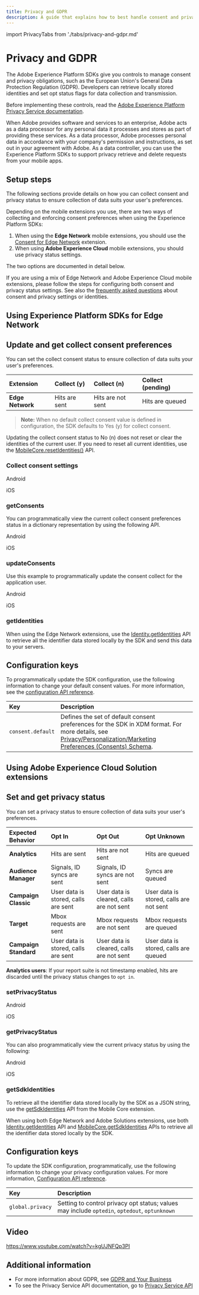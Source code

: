 ```yaml
---
title: Privacy and GDPR
description: A guide that explains how to best handle consent and privacy obligations, such as GDPR, with the Adobe Experience Platform Mobile SDKs.
---
```


import PrivacyTabs from './tabs/privacy-and-gdpr.md'

# Privacy and GDPR

The Adobe Experience Platform SDKs give you controls to manage consent and privacy obligations, such as the European Union's General Data Protection Regulation (GDPR). Developers can retrieve locally stored identities and set opt status flags for data collection and transmission.

Before implementing these controls, read the [Adobe Experience Platform Privacy Service documentation](https://experienceleague.adobe.com/docs/experience-platform/privacy/home.html).

When Adobe provides software and services to an enterprise, Adobe acts as a data processor for any personal data it processes and stores as part of providing these services. As a data processor, Adobe processes personal data in accordance with your company's permission and instructions, as set out in your agreement with Adobe. As a data controller, you can use the Experience Platform SDKs to support privacy retrieve and delete requests from your mobile apps.

## Setup steps

The following sections provide details on how you can collect consent and privacy status to ensure collection of data suits your user's preferences.

Depending on the mobile extensions you use, there are two ways of collecting and enforcing consent preferences when using the Experience Platform SDKs:

1. When using the **Edge Network** mobile extensions, you should use the [Consent for Edge Network](./consent-for-edge-network/index.md) extension.
2. When using **Adobe Experience Cloud** mobile extensions, you should use privacy status settings.

The two options are documented in detail below.

<InlineAlert variant="info" slots="text"/>

If you are using a mix of Edge Network and Adobe Experience Cloud mobile extensions, please follow the steps for configuring both consent and privacy status settings. See also the [frequently asked questions](./identity-for-edge-network/faq.md) about consent and privacy settings or identities.

## Using Experience Platform SDKs for Edge Network

## Update and get collect consent preferences

You can set the collect consent status to ensure collection of data suits your user's preferences.

| Extension        | Collect (y)   | Collect (n)       | Collect (pending) |
| :--------------- | :------------ | :---------------- | :---------------- |
| **Edge Network** | Hits are sent | Hits are not sent | Hits are queued   |

> **Note:** When no default collect consent value is defined in configuration, the SDK defaults to Yes (y) for collect consent.

<InlineAlert variant="warning" slots="text"/>

Updating the collect consent status to No (n) does not reset or clear the identities of the current user. If you need to reset all current identities, use the [MobileCore.resetIdentities()](./mobile-core/api-reference.md#resetidentities) API.

### Collect consent settings

<TabsBlock orientation="horizontal" slots="heading, content" repeat="2"/>

Android

<PrivacyTabs query="platform=android&task=collect-consent-settings"/>

iOS

<PrivacyTabs query="platform=ios&task=collect-consent-settings"/>

### getConsents

You can programmatically view the current collect consent preferences status in a dictionary representation by using the following API.

<TabsBlock orientation="horizontal" slots="heading, content" repeat="2"/>

Android

<PrivacyTabs query="platform=android&task=get-consents"/>

iOS

<PrivacyTabs query="platform=ios&task=get-consents"/>

### updateConsents

Use this example to programmatically update the consent collect for the application user.

<TabsBlock orientation="horizontal" slots="heading, content" repeat="2"/>

Android

<PrivacyTabs query="platform=android&task=update-consents"/>

iOS

<PrivacyTabs query="platform=ios&task=update-consents"/>

### getIdentities

When using the Edge Network extensions, use the [Identity.getIdentities](./identity-for-edge-network/api-reference.md#getidentities) API to retrieve all the identifier data stored locally by the SDK and send this data to your servers.

## Configuration keys

To programmatically update the SDK configuration, use the following information to change your default consent values. For more information, see the [configuration API reference](./mobile-core/configuration/api-reference.md).

| Key | Description |
| :--- | :--------- |
| `consent.default` | Defines the set of default consent preferences for the SDK in XDM format. For more details, see [Privacy/Personalization/Marketing Preferences (Consents) Schema](https://github.com/adobe/xdm/blob/master/docs/reference/mixins/profile/profile-consents.schema.md). |

## Using Adobe Experience Cloud Solution extensions

## Set and get privacy status

You can set a privacy status to ensure collection of data suits your user's preferences.

| **Expected Behavior** | Opt In | Opt Out | Opt Unknown |
| :-------------------- | :----- | :------ | :---------- |
| **Analytics** | Hits are sent | Hits are not sent | Hits are queued |
| **Audience** **Manager** | Signals, ID syncs are sent | Signals, ID syncs are not sent | Syncs are queued |
| **Campaign Classic** | User data is stored, calls are sent | User data is cleared, calls are not sent | User data is stored, calls are not sent |
| **Target** | Mbox requests are sent | Mbox requests are not sent | Mbox requests are queued |
| **Campaign Standard** | User data is stored, calls are sent | User data is cleared, calls are not sent | User data is stored, calls are queued |

<InlineAlert variant="info" slots="text"/>

**Analytics users**: If your report suite is not timestamp enabled, hits are discarded until the privacy status changes to `opt in`.

### setPrivacyStatus

<TabsBlock orientation="horizontal" slots="heading, content" repeat="2"/>

Android

<PrivacyTabs query="platform=android&task=set-privacy-status"/>

iOS

<PrivacyTabs query="platform=ios&task=set-privacy-status"/>

### getPrivacyStatus

You can also programmatically view the current privacy status by using the following:

<TabsBlock orientation="horizontal" slots="heading, content" repeat="2"/>

Android

<PrivacyTabs query="platform=android&task=get-privacy-status"/>

iOS

<PrivacyTabs query="platform=ios&task=get-privacy-status"/>

### getSdkIdentities

To retrieve all the identifier data stored locally by the SDK as a JSON string, use the [getSdkIdentities](./mobile-core/api-reference.md#getsdkidentities) API from the Mobile Core extension.

<InlineAlert variant="info" slots="text"/>

When using both Edge Network and Adobe Solutions extensions, use both [Identity.getIdentities](./identity-for-edge-network/api-reference.md#getidentities) API and [MobileCore.getSdkIdentities](./mobile-core/api-reference.md#getsdkidentities) APIs to retrieve all the identifier data stored locally by the SDK.

## Configuration keys

To update the SDK configuration, programmatically, use the following information to change your privacy configuration values. For more information, [Configuration API reference](./mobile-core/configuration/api-reference.md).

| Key | Description |
| :--- | :--- |
| `global.privacy` | Setting to control privacy opt status; values may include `optedin`, `optedout`, `optunknown` |

## Video

<Media slots="video"/>

<https://www.youtube.com/watch?v=kgUJNFQp3PI>

## Additional information

* For more information about GDPR, see [GDPR and Your Business](https://www.adobe.com/privacy/general-data-protection-regulation.html)
* To see the Privacy Service API documentation, go to [Privacy Service API](https://experienceleague.adobe.com/docs/experience-platform/privacy/home.html)

